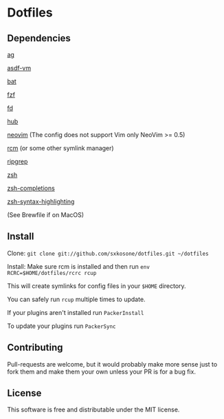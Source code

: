 # Dotfiles

Dependencies
------------
[ag](https://github.com/ggreer/the_silver_searcher)

[asdf-vm](https://github.com/asdf-vm/asdf)

[bat](https://github.com/sharkdp/bat)

[fzf](https://github.com/junegunn/fzf)

[fd](https://github/sharkdp/fd)

[hub](https://github.com/github/hub)

[neovim](https://neovim.io/) (The config does not support Vim only NeoVim >= 0.5)

[rcm](https://github.com/thoughtbot/rcm) (or some other symlink manager)

[ripgrep](https://github.com/BurntSushi/ripgrep)

[zsh](https://www.zsh.org/)

[zsh-completions](https://github.com/zsh-users/zsh-completions)

[zsh-syntax-highlighting](https://github.com/zsh-users/zsh-syntax-highlighting)

(See Brewfile if on MacOS)

Install
-------
Clone: `git clone git://github.com/sxkosone/dotfiles.git ~/dotfiles`

Install: Make sure rcm is installed and then run `env RCRC=$HOME/dotfiles/rcrc rcup`

This will create symlinks for config files in your `$HOME` directory.

You can safely run `rcup` multiple times to update.

If your plugins aren't installed run `PackerInstall`

To update your plugins run `PackerSync`

Contributing
------------
Pull-requests are welcome, but it would probably make more sense just to fork them and make them your
own unless your PR is for a bug fix.

License
-------
This software is free and distributable under the MIT license.
